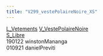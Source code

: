 ```yaml
---
title: "V299_vestePolaireNoire_XS"
---
```


[L_Vetements](notes/equipements/L_Vetements.md) [V_VestePolaireNoire](notes/equipements/vetements/V_VestePolaireNoire.md)\
[S_Libre](notes/statut/S_Libre.md)\
190122 winstonMananga\
010921 danielPreviti